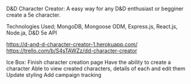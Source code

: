 D&D Character Creator:
A easy way for any D&D enthusiast or begginer create a 5e character.

Technologies Used;
MongoDB, Mongoose ODM, Express.js, React.js, Node.ja, D&D 5e API

https://d-and-d-character-creator-1.herokuapp.com/
https://trello.com/b/S4sTAWZz/dd-character-creator

Ice Box:
Finish character creation page
Have the ability to create a character
Able to view created characters, details of each and edit them
Update styling
Add campaign tracking

